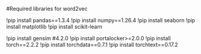 #Required libraries for word2vec

!pip install pandas==1.3.4
!pip install numpy==1.26.4
!pip install seaborn
!pip install matplotlib
!pip install scikit-learn


!pip install gensim #4.2.0
!pip install portalocker>=2.0.0
!pip install torch==2.2.2
!pip install torchdata==0.7.1
!pip install torchtext==0.17.2
